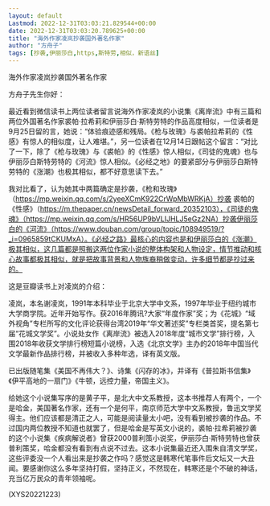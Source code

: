 ```yaml
---
layout: default
Lastmod: 2022-12-31T03:03:21.829544+00:00
date: 2022-12-31T03:03:20.789625+00:00
title: "海外作家凌岚抄袭国外著名作家"
author: "方舟子"
tags: [抄袭,伊丽莎白,https,斯特劳,相似，新语丝]
---
```


海外作家凌岚抄袭国外著名作家

方舟子先生你好：

最近看到微信读书上两位读者留言说海外作家凌岚的小说集《离岸流》中有三篇和两位外国著名作家裘帕·拉希莉和伊丽莎白·斯特劳特的作品高度相似，一位读者是9月25日留的言，她说：“体验痕迹感和残局。《枪与玫瑰》与裘帕拉希莉的《性感》有惊人的相似度，让人难堪。”，另一位读者在12月14日跟帖这个留言：“对比了一下，除了《枪与玫瑰》与《裘帕》的《性感》惊人相似，《司徒的鬼魂》也与伊丽莎白斯特劳特的《河流》惊人相似。《必经之地》的要紧部分与伊丽莎白斯特劳特的《涨潮》也极其相似，都不好意思读下去。”

我对比看了，认为她其中两篇确定是抄袭，《枪和玫瑰》（https://mp.weixin.qq.com/s/2yeeXCmK922CrWpMbWRKjA）抄袭 裘帕的《性感》（https://m.thepaper.cn/newsDetail_forward_20352103），《司徒的鬼魂》（https://mp.weixin.qq.com/s/HR56UP9bVLIJHLJ5eGz2NA）抄袭伊丽莎白的《河流》（https://www.douban.com/group/topic/108949519/?_i=0965859tCKUMxA）。《必经之路》最核心的内容也是和伊丽莎白的《涨潮》极其相似，这几篇都是照搬这两位作家小说的整体构架和人物设定，情节推动和核心故事都极其相似，就是把故事背景和人物族裔稍做变动，许多细节都是抄过来的。

这是豆瓣读书上对凌岚的介绍：

凌岚，本名谢凌岚，1991年本科毕业于北京大学中文系，1997年毕业于纽约城市大学商学院。近年开始写作。获2016年腾讯?大家“年度作家”奖；为《花城》“域外视角”专栏所写的文化评论获得台湾2019年“华文著述奖”专栏类首奖，提名第七届“花城文学奖”。小说处女作《离岸流》被选入2018年度“城市文学”排行榜，入围2018年收获文学排行榜短篇小说榜，入选《北京文学》主办的2018年中国当代文学最新作品排行榜，并被收入多种年选，译有英文版。

已出版随笔集《美国不再伟大？》、诗集《闪存的冰》，并译有《普拉斯书信集》《伊平高地的一扇门》《牛顿，远控力量，帝国主义》。

给她这个小说集写序的是黄子平，是北大中文系教授，这本书推荐人有两个，一个是哈金，美国著名作家，还有一个是何平，南京师范大学中文系教授，鲁迅文学奖得主。他们应该都是清正之人，可能是阅读量太小吧，没有看到被抄袭的作品。不过国内两位教授不知道也就罢了，但是哈金是写英文小说的，裘帕·拉希莉被抄袭的这个小说集《疾病解说者》曾获2000普利策小说奖，伊丽莎白·斯特劳特也曾获普利策奖，哈金都没有看到有点说不过去。这本小说集最近还入围朱自清文学奖，这些评委没一个人看出来是抄袭之作吗？感觉这是韩寒代笔事件后文坛又一大丑闻。要感谢你这么多年坚持打假，坚持正义，不然现在，韩寒还是个不破的神话，充当亿万民众的青年领袖呢。

(XYS20221223)

